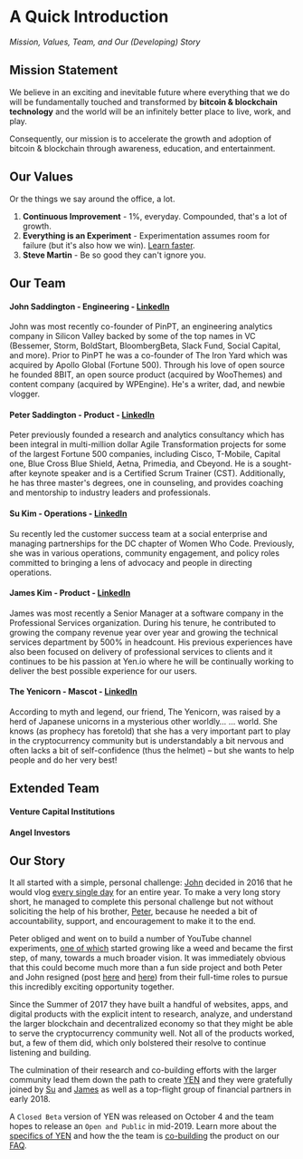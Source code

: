 # A Quick Introduction
*Mission, Values, Team, and Our (Developing) Story*

## Mission Statement

We believe in an exciting and inevitable future where everything that we do will be fundamentally touched and transformed by **bitcoin & blockchain technology** and the world will be an infinitely better place to live, work, and play.

Consequently, our mission is to accelerate the growth and adoption of bitcoin & blockchain through awareness, education, and entertainment.

## Our Values

Or the things we say around the office, a lot.

1. **Continuous Improvement** - 1%, everyday. Compounded, that's a lot of growth.
2. **Everything is an Experiment** - Experimentation assumes room for failure (but it's also how we win). [Learn faster](http://www.collaborativefund.com/blog/sustainable-sources-of-competitive-advantage/).
3. **Steve Martin** - Be so good they can't ignore you.

## Our Team

#### John Saddington - Engineering - [LinkedIn](https://www.linkedin.com/in/johnsaddington/)

John was most recently co-founder of PinPT, an engineering analytics company in Silicon Valley backed by some of the top names in VC (Bessemer, Storm, BoldStart, BloombergBeta, Slack Fund, Social Capital, and more). Prior to PinPT he was a co-founder of The Iron Yard which was acquired by Apollo Global (Fortune 500). Through his love of open source he founded 8BIT, an open source product (acquired by WooThemes) and content company (acquired by WPEngine). He's a writer, dad, and newbie vlogger.

#### Peter Saddington - Product - [LinkedIn](https://www.linkedin.com/in/petersaddington/)


Peter previously founded a research and analytics consultancy which has been integral in multi-million dollar Agile Transformation projects for some of the largest Fortune 500 companies, including Cisco, T-Mobile, Capital one, Blue Cross Blue Shield, Aetna, Primedia, and Cbeyond. He is a sought-after keynote speaker and is a Certified Scrum Trainer (CST). Additionally, he has three master's degrees, one in counseling, and provides coaching and mentorship to industry leaders and professionals.

#### Su Kim - Operations - [LinkedIn](https://www.linkedin.com/in/suwkim/)

Su recently led the customer success team at a social enterprise and managing partnerships for the DC chapter of Women Who Code.  Previously, she was in various operations, community engagement, and policy roles committed to bringing a lens of advocacy and people in directing operations.


#### James Kim - Product - [LinkedIn](https://www.linkedin.com/in/james-kim-27b282153)

James was most recently a Senior Manager at a software company in the Professional Services organization. During his tenure, he contributed to growing the company revenue year over year and growing the technical services department by 500% in headcount. His previous experiences have also been focused on delivery of professional services to clients and it continues to be his passion at Yen.io where he will be continually working to deliver the best possible experience for our users. 

#### The Yenicorn - Mascot - [LinkedIn](https://yenicorn.com/about/)

According to myth and legend, our friend, The Yenicorn, was raised by a herd of Japanese unicorns in a mysterious other worldly… … world. She knows (as prophecy has foretold) that she has a very important part to play in the cryptocurrency community but is understandably a bit nervous and often lacks a bit of self-confidence (thus the helmet)  – but she wants to help people and do her very best!


## Extended Team

#### Venture Capital Institutions

#### Angel Investors

## Our Story

It all started with a simple, personal challenge: [John](http://beta.yen.io/john) decided in 2016 that he would vlog [every single day](https://john.do/vlogger/) for an entire year. To make a very long story short, he managed to complete this personal challenge but not without soliciting the help of his brother, [Peter](http://beta.yen.io), because he needed a bit of accountability, support, and encouragement to make it to the end.

Peter obliged and went on to build a number of YouTube channel experiments, [one of which](https://www.youtube.com/watch?v=ocfKj9RovK4) started growing like a weed and became the first step, of many, towards a much broader vision. It was immediately obvious that this could become much more than a fun side project and both Peter and John resigned (post [here](https://agilescout.com/time-for-change/) and [here](https://john.do/2017-review/)) from their full-time roles to pursue this incredibly exciting opportunity together.

Since the Summer of 2017 they have built a handful of websites, apps, and digital products with the explicit intent to research, analyze, and understand the larger blockchain and decentralized economy so that they might be able to serve the cryptocurrency community well. Not all of the products worked, but, a few of them did, which only bolstered their resolve to continue listening and building.

The culmination of their research and co-building efforts with the larger community lead them down the path to create [YEN](http://yen.io) and they were gratefully joined by [Su](http://beta.yen.io/su) and [James](http://beta.yen.io/james) as well as a top-flight group of financial partners in early 2018.

A `Closed Beta` version of YEN was released on October 4 and the team hopes to release an `Open and Public` in mid-2019. Learn more about the [specifics of YEN](https://github.com/yenio/changelog/wiki/1.-FAQ) and how the the team is [co-building](https://github.com/yenio/changelog/wiki/1.-FAQ#how-are-we-building-yen) the product on our [FAQ](https://github.com/yenio/changelog/wiki/1.-FAQ).















